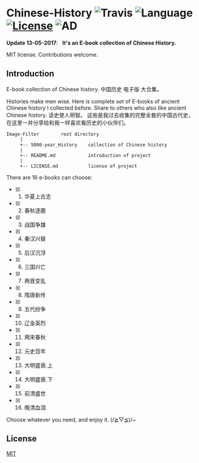 # Chinese-History ![Travis](https://img.shields.io/travis/rust-lang/rust.svg) ![Language](https://img.shields.io/badge/format-PDF-orange.svg) [![License](https://img.shields.io/badge/license-MIT-blue.svg)](./LICENSE.md) ![AD](https://img.shields.io/badge/史上最全-中国历史全集-pink.svg)
 
__Update 13-05-2017__:   __It's an E-book collection of Chinese History.__

MIT license. Contributions welcome.

## Introduction

E-book collection of Chinese history.
中国历史 电子版 大合集。

Histories make men wise. Here is complete set of E-books of ancient Chinese history I collected before. Share to others who also like ancient Chinese history.
读史使人明智。 这些是我过去收集的完整全套的中国古代史， 在这里一并分享给和我一样喜欢看历史的小伙伴们。


	Image-Filter        root directory
	     |
	     +-- 5000-year_History    collection of Chinese history
	     |
	     +-- README.md            introduction of project
	     |
	     +-- LICENSE.md           license of project


There are 16 e-books can choose:

- [x] 1. 华夏上古志
- [x] 2. 春秋逐鹿
- [x] 3. 战国争雄
- [x] 4. 秦汉兴替
- [x] 5. 后汉沉浮
- [x] 6. 三国兴亡
- [x] 7. 两晋变乱
- [x] 8. 隋唐新传
- [x] 9. 五代纷争
- [x] 10. 辽金英烈
- [x] 11. 两宋春秋
- [x] 12. 元史百年
- [x] 13. 大明盛衰.上
- [x] 14. 大明盛衰.下
- [x] 15. 前清盛世
- [x] 16. 晚清血泪

Choose whatever you need, and enjoy it. (/≧▽≦)/~

## License

[MIT](https://github.com/JNingWei/Chinese-History/blob/master/LICENSE.md)
